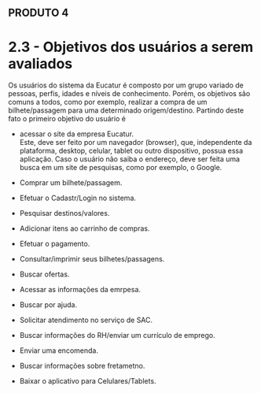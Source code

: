 ## **PRODUTO 4**

# 2.3 - Objetivos dos usuários a serem avaliados
Os usuários do sistema da Eucatur é composto por um grupo variado de pessoas, perfis, idades e níveis de conhecimento. Porém, os objetivos são comuns a todos, como por exemplo, realizar a compra de um bilhete/passagem para uma determinado origem/destino.
Partindo deste fato o primeiro objetivo do usuário é
  - acessar o site da empresa Eucatur.<br />
    Este, deve ser feito por um navegador (browser), que, independente da plataforma, desktop, celular, tablet ou outro dispositivo, possua essa aplicação. Caso o usuário não saiba o endereço, deve ser feita uma busca em um site de pesquisas, como por exemplo, o Google.

  - Comprar um bilhete/passagem.
  - Efetuar o Cadastr/Login no sistema.
  - Pesquisar destinos/valores.
  - Adicionar itens ao carrinho de compras.
  - Efetuar o pagamento.
  - Consultar/imprimir seus bilhetes/passagens.
  - Buscar ofertas.
  - Acessar as informações da emrpesa.
  - Buscar por ajuda.
  - Solicitar atendimento no serviço de SAC.
  - Buscar informações do RH/enviar um currículo de emprego.
  - Enviar uma encomenda.
  - Buscar informações sobre fretametno.
  - Baixar o aplicativo para Celulares/Tablets.
